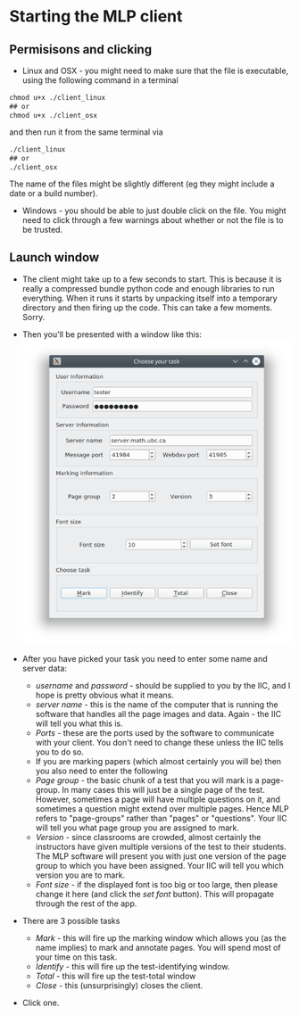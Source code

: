 <!--
__author__ = "Andrew Rechnitzer"
__copyright__ = "Copyright (C) 2018-9 Andrew Rechnitzer"
__license__ = "GFDL"
 -->
# Starting the MLP client
## Permisisons and clicking
 * Linux and OSX - you might need to make sure that the file is executable, using the following command in a terminal
 ```
 chmod u+x ./client_linux
 ## or
 chmod u+x ./client_osx
 ```
 and then run it from the same terminal via
 ```
 ./client_linux
 ## or
 ./client_osx
 ```
The name of the files might be slightly different (eg they might include a date or a build number).

 * Windows - you should be able to just double click on the file. You might need to click through a few warnings about whether or not the file is to be trusted.

## Launch window
* The client might take up to a few seconds to start. This is because it is really a compressed bundle python code and enough libraries to run everything. When it runs it starts by unpacking itself into a temporary directory and then firing up the code. This can take a few moments. Sorry.

* Then you'll be presented with a window like this: ![](figs/client0.png)

* After you have picked your task you need to enter some name and server data:
  * *username* and *password* - should be supplied to you by the IIC, and I hope is pretty obvious what it means.
  * *server name* - this is the name of the computer that is running the software that handles all the page images and data. Again - the IIC will tell you what this is.
  * *Ports* - these are the ports used by the software to communicate with your client. You don't need to change these unless the IIC tells you to do so.
  * If you are marking papers (which almost certainly you will be) then you also need to enter the following
  * *Page group* - the basic chunk of a test that you will mark is a page-group. In many cases this will just be a single page of the test. However, sometimes a page will have multiple questions on it, and sometimes a question might extend over multiple pages. Hence MLP refers to "page-groups" rather than "pages" or "questions". Your IIC will tell you what page group you are assigned to mark.
  * *Version* - since classrooms are crowded, almost certainly the instructors have given multiple versions of the test to their students. The MLP software will present you with just one version of the page group to which you have been assigned. Your IIC will tell you which version you are to mark.
  * *Font size* - if the displayed font is too big or too large, then please change it here (and click the *set font* button). This will propagate through the rest of the app.

* There are 3 possible tasks
    * *Mark* - this will fire up the marking window which allows you (as the name implies) to mark and annotate pages. You will spend most of your time on this task.
    * *Identify* - this will fire up the test-identifying window.
    * *Total* - this will fire up the test-total window
    * *Close* - this (unsurprisingly) closes the client.


 * Click one.
